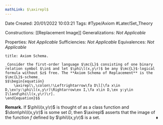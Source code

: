 ```yaml
---
mathLink: $\axirepl$
---
```


<div class="topSpace"></div>

Date Created: 20/01/2022 10:03:21
Tags: #Type/Axiom #Later/Set_Theory

Constructions: [[Replacement Image]]
Generalizations: _Not Applicable_

Properties: _Not Applicable_
Sufficiencies: _Not Applicable_
Equivalences: _Not Applicable_

``` ad-Axiom
title: Axiom Schema.

_Consider the first-order language $\mc{L}$ consisting of one binary relation symbol $\in$ and let $\phi\l(x,y\r)$ be any $\mc{L}$-logical formula without $z$ free. The **Axiom Schema of Replacement** is the $\mc{L}$-scheme_
$$\begin{equation}
    \axirepl\,\colon\!\Leftrightarrow\fa D\l[\fa x\in D,\ex!y:\phi\l(x,y\r)\Rightarrow\ex I,\fa x\in D,\ex y:y\in I\land\phi\l(x,y\r)\r].
\end{equation}$$

```

**Remark.** If $\phi\l(x,y\r)$ is thought of as a class function and $\dom\phi\l(x,y\r)$ is some set $D$, then $\axirepl$ asserts that the image of the function $f$ defined by $\phi\l(x,y\r)$ is a set.<span style="float:right;">$\blacklozenge$</span>
